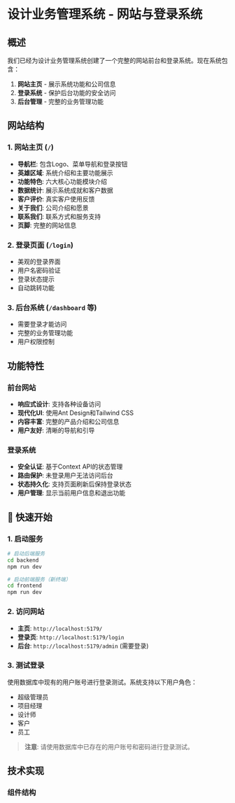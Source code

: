 # 设计业务管理系统 - 网站与登录系统

## 概述

我们已经为设计业务管理系统创建了一个完整的网站前台和登录系统。现在系统包含：

1. **网站主页** - 展示系统功能和公司信息
2. **登录系统** - 保护后台功能的安全访问
3. **后台管理** - 完整的业务管理功能

## 网站结构

### 1. 网站主页 (`/`)
- **导航栏**: 包含Logo、菜单导航和登录按钮
- **英雄区域**: 系统介绍和主要功能展示
- **功能特色**: 六大核心功能模块介绍
- **数据统计**: 展示系统成就和客户数据
- **客户评价**: 真实客户使用反馈
- **关于我们**: 公司介绍和愿景
- **联系我们**: 联系方式和服务支持
- **页脚**: 完整的网站信息

### 2. 登录页面 (`/login`)
- 美观的登录界面
- 用户名密码验证
- 登录状态提示
- 自动跳转功能

### 3. 后台系统 (`/dashboard` 等)
- 需要登录才能访问
- 完整的业务管理功能
- 用户权限控制

## 功能特性

### 前台网站
- **响应式设计**: 支持各种设备访问
- **现代化UI**: 使用Ant Design和Tailwind CSS
- **内容丰富**: 完整的产品介绍和公司信息
- **用户友好**: 清晰的导航和引导

### 登录系统
- **安全认证**: 基于Context API的状态管理
- **路由保护**: 未登录用户无法访问后台
- **状态持久化**: 支持页面刷新后保持登录状态
- **用户管理**: 显示当前用户信息和退出功能

## 🚀 快速开始

### 1. 启动服务
```bash
# 启动后端服务
cd backend
npm run dev

# 启动前端服务（新终端）
cd frontend
npm run dev
```

### 2. 访问网站
- **主页**: `http://localhost:5179/`
- **登录页**: `http://localhost:5179/login`
- **后台**: `http://localhost:5179/admin` (需要登录)

### 3. 测试登录
使用数据库中现有的用户账号进行登录测试。系统支持以下用户角色：
- 超级管理员
- 项目经理
- 设计师
- 客户
- 员工

> **注意**: 请使用数据库中已存在的用户账号和密码进行登录测试。

## 技术实现

### 组件结构
```